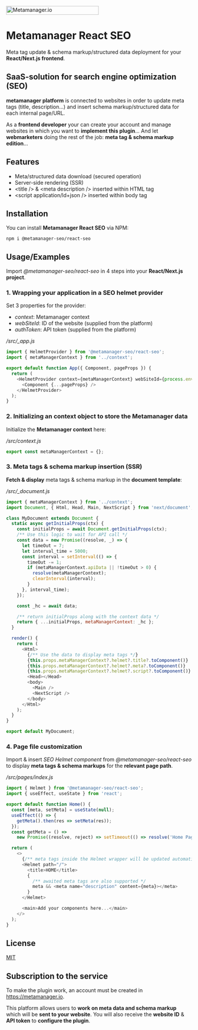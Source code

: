 <a href="https://metamanager.io" target="_blank" title="Go to metamanager.io"><img width="251" height="24" src="https://metamanager.io/logo/metamanager-logo-dark-sm.svg" alt="Metamanager.io" /></a>

# **Metamanager React SEO**

Meta tag update & schema markup/structured data deployment for your **React/Next.js frontend**.

## SaaS-solution for search engine optimization (SEO)

**metamanager platform** is connected to websites in order to update meta tags (title, description...) and insert schema markup/structured data for each internal page/URL.

As a **frontend developer** your can create your account and manage websites in which you want to **implement this plugin**... And let **webmarketers** doing the rest of the job: **meta tag & schema markup edition**...

## Features

- Meta/structured data download (secured operation)
- Server-side rendering (SSR)
- &lt;title /&gt; & &lt;meta description /&gt; inserted within HTML tag
- &lt;script application/ld+json /&gt; inserted within body tag

## Installation

You can install **Metamanager React SEO** via NPM:

```
npm i @metamanager-seo/react-seo
```

## Usage/Examples

Import *@metamanager-seo/react-seo* in 4 steps into your **React/Next.js project**.

### 1. Wrapping your application in a SEO helmet provider

Set 3 properties for the provider:

- *context*: Metamanager context
- *webSiteId*: ID of the website (supplied from the platform)
- *authToken*: API token (supplied from the platform)

*/src/_app.js*
```javascript
import { HelmetProvider } from '@metamanager-seo/react-seo';
import { metaManagerContext } from '../context';

export default function App({ Component, pageProps }) {
  return (
    <HelmetProvider context={metaManagerContext} webSiteId={process.env.MM_WEBSITE_ID} authToken={process.env.MM_TOKEN}>
      <Component {...pageProps} />
    </HelmetProvider>
  );
}
```

### 2. Initializing an context object to store the Metamanager data

Initialize the **Metamanager context** here:

*/src/context.js*
```javascript
export const metaManagerContext = {};
```

### 3. Meta tags & schema markup insertion (SSR)

**Fetch & display** meta tags & schema markup in the **document template**:

*/src/\_document.js*
```javascript
import { metaManagerContext } from '../context';
import Document, { Html, Head, Main, NextScript } from 'next/document';

class MyDocument extends Document {
  static async getInitialProps(ctx) {
    const initialProps = await Document.getInitialProps(ctx);
    /** Use this logic to wait for API call */
    const data = new Promise((resolve, _) => {
      let timeOut = 7;
      let interval_time = 5000;
      const interval = setInterval(() => {
        timeOut -= 1;
        if (metaManagerContext.apiData || !timeOut > 0) {
          resolve(metaManagerContext);
          clearInterval(interval);
        }
      }, interval_time);
    });

    const _hc = await data;

    /** return initialProps along with the context data */
    return { ...initialProps, metaManagerContext: _hc };
  }

  render() {
    return (
      <Html>
        {/** Use the data to display meta tags */}
        {this.props.metaManagerContext?.helmet?.title?.toComponent()}
        {this.props.metaManagerContext?.helmet?.meta?.toComponent()}
        {this.props.metaManagerContext?.helmet?.script?.toComponent()}
        <Head></Head>
        <body>
          <Main />
          <NextScript />
        </body>
      </Html>
    );
  }
}

export default MyDocument;
```

### 4. Page file customization

Import & insert *SEO Helmet component* from *@metamanager-seo/react-seo* to display **meta tags & schema markups** for the **relevant page path**.

*/src/pages/index.js*
```javascript
import { Helmet } from '@metamanager-seo/react-seo';
import { useEffect, useState } from 'react';

export default function Home() {
  const [meta, setMeta] = useState(null);
  useEffect(() => {
    getMeta().then(res => setMeta(res));
  });
  const getMeta = () =>
    new Promise((resolve, reject) => setTimeout(() => resolve('Home Page.'), 2000));

  return (
    <>
      {/** meta tags inside the Helmet wrapper will be updated automatically by metamanager API */}
      <Helmet path="/">
        <title>HOME</title>
        {
          /** awaited meta tags are also supported */
          meta && <meta name="description" content={meta}></meta>
        }
      </Helmet>

      <main>Add your components here...</main>
    </>
  );
}
```

## License

[MIT](https://choosealicense.com/licenses/mit/)

## Subscription to the service

To make the plugin work, an account must be created in https://metamanager.io.

This platform allows users to **work on meta data and schema markup** which will be **sent to your website**. You will also receive the **website ID** & **API token** to **configure the plugin**. 
